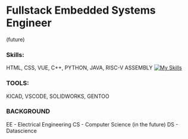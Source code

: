 # Fullstack Embedded Systems Engineer
(future)
### Skills: 
HTML, CSS, VUE, C++, PYTHON, JAVA, RISC-V ASSEMBLY
[![My Skills](https://skillicons.dev/icons?i=js,html,css,cpp,asm,py,java)](https://skillicons.dev)
### TOOLS:
KICAD, VSCODE, SOLIDWORKS, GENTOO


### BACKGROUND
EE - Electrical Engineering
CS - Computer Science
(in the future)
DS - Datascience 

